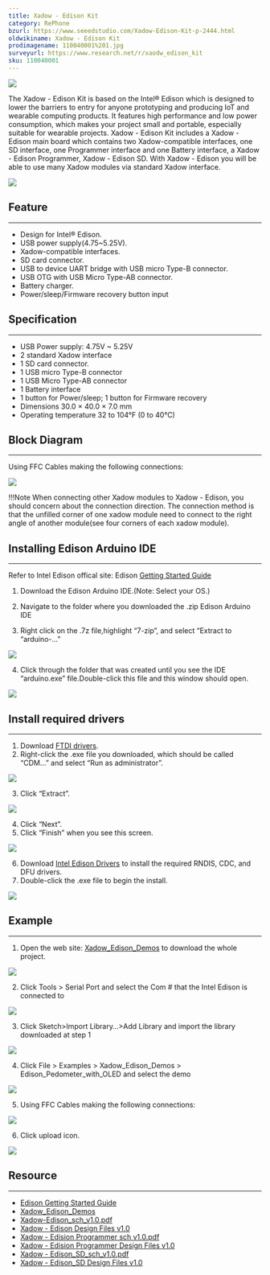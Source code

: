 ```yaml
---
title: Xadow - Edison Kit
category: RePhone
bzurl: https://www.seeedstudio.com/Xadow-Edison-Kit-p-2444.html
oldwikiname: Xadow - Edison Kit
prodimagename: 110040001%201.jpg
surveyurl: https://www.research.net/r/xaodw_edison_kit
sku: 110040001
---
```

![](https://github.com/SeeedDocument/Xadow_Edison_Kit/raw/master/img/110040001%201.jpg)

The Xadow - Edison Kit is based on the Intel® Edison which is designed to lower the barriers to entry for anyone prototyping and producing IoT and wearable computing products. It features high performance and low power consumption, which makes your project small and portable, especially suitable for wearable projects. Xadow - Edison Kit includes a Xadow - Edison main board which contains two Xadow-compatible interfaces, one SD interface, one Programmer interface and one Battery interface, a Xadow - Edison Programmer, Xadow - Edison SD. With Xadow - Edison you will be able to use many Xadow modules via standard Xadow interface.

[![](https://github.com/SeeedDocument/Seeed-WiKi/raw/master/docs/images/300px-Get_One_Now_Banner-ragular.png)](https://www.seeedstudio.com/Xadow-Edison-Kit-p-2444.html)

## Feature
---
- Design for Intel® Edison.
- USB power supply(4.75~5.25V).
- Xadow-compatible interfaces.
- SD card connector.
- USB to device UART bridge with USB micro Type-B connector.
- USB OTG with USB Micro Type-AB connector.
- Battery charger.
- Power/sleep/Firmware recovery button input

## Specification
---
- USB Power supply: 4.75V ~ 5.25V
- 2 standard Xadow interface
- 1 SD card connector.
- 1 USB micro Type-B connector
- 1 USB Micro Type-AB connector
- 1 Battery interface
- 1 button for Power/sleep; 1 button for Firmware recovery
- Dimensions 30.0 × 40.0 × 7.0 mm
- Operating temperature 32 to 104°F (0 to 40°C)


## Block Diagram
---
Using FFC Cables making the following connections:

![](https://github.com/SeeedDocument/Xadow_Edison_Kit/raw/master/img/Xadow-Edison_Connection.png)

!!!Note
    When connecting other Xadow modules to Xadow - Edison, you should concern about the connection direction. The connection method is that the unfilled corner of one xadow module need to connect to the right angle of another module(see four corners of each xadow module).

## Installing Edison Arduino IDE
---

Refer to Intel Edison offical site: Edison [Getting Started Guide](https://software.intel.com/en-us/get-started-edison-windows)

1. Download the Edison Arduino IDE.(Note: Select your OS.)

2. Navigate to the folder where you downloaded the .zip Edison Arduino IDE

3. Right click on the .7z file,highlight “7-zip”, and select “Extract to “arduino-…”

![](https://github.com/SeeedDocument/Xadow_Edison_Kit/raw/master/img/IndoorKit_Extract_7z.png)

4. Click through the folder that was created until you see the IDE “arduino.exe” file.Double-click this file and this window should open.

![](https://github.com/SeeedDocument/Xadow_Edison_Kit/raw/master/img/IndoorKit_ArduinoIDE.png)

## Install required drivers
---
1. Download [FTDI drivers](https://github.com/SeeedDocument/Xadow_Edison_Kit/raw/master/res/CDM%20v2.10.00%20WHQL%20Certified.exe).
2. Right-click the .exe file you downloaded, which should be called “CDM…” and select “Run as administrator”.

![](https://github.com/SeeedDocument/Xadow_Edison_Kit/raw/master/img/Edison_FTDI_Driver.jpg)

3. Click “Extract”.

![](https://github.com/SeeedDocument/Xadow_Edison_Kit/raw/master/img/Edison_FTDI_Driver_Install.jpg)

4. Click “Next”.
5. Click “Finish” when you see this screen.

![](https://github.com/SeeedDocument/Xadow_Edison_Kit/raw/master/img/Edison_FTDI_Driver_Install_ok.jpg)

6. Download [Intel Edison Drivers](https://downloadcenter.intel.com/product/83267) to install the required RNDIS, CDC, and DFU drivers.
7. Double-click the .exe file to begin the install.

![](https://github.com/SeeedDocument/Xadow_Edison_Kit/raw/master/img/Intel_Edison_Driver.jpg)

## Example
---
1. Open the web site: [Xadow_Edison_Demos](https://github.com/Seeed-Studio/Xadow_Edison_Demos) to download the whole project.

![](https://github.com/SeeedDocument/Xadow_Edison_Kit/raw/master/img/Github_Xadow_Edison_Demos.png)

2. Click Tools > Serial Port and select the Com # that the Intel Edison is connected to

![](https://github.com/SeeedDocument/Xadow_Edison_Kit/raw/master/img/Import_Indoor_Kit_Demo.png)

3. Click Sketch>Import Library…>Add Library and import the library downloaded at step 1

![](https://github.com/SeeedDocument/Xadow_Edison_Kit/raw/master/img/Xadow-Edison_Add_Library.png)

4. Click File > Examples > Xadow_Edison_Demos > Edison_Pedometer_with_OLED and select the demo

![](https://github.com/SeeedDocument/Xadow_Edison_Kit/raw/master/img/Xadow-Edison_Select_Pedometer_Demo.png)

5. Using FFC Cables making the following connections:

![](https://github.com/SeeedDocument/Xadow_Edison_Kit/raw/master/img/Xadow-Edison_Pedometer.jpg)

6. Click upload icon.

![](https://github.com/SeeedDocument/Xadow_Edison_Kit/raw/master/img/Xadow-Edison_upload.png)

## Resource
---
- [Edison Getting Started Guide](https://software.intel.com/en-us/get-started-edison-windows)
- [Xadow_Edison_Demos](https://github.com/Seeed-Studio/Xadow_Edison_Demos)
- [Xadow-Edison_sch_v1.0.pdf](https://github.com/SeeedDocument/Xadow_Edison_Kit/raw/master/res/Xadow-Edison_sch_v1.0.pdf)
- [Xadow - Edison Design Files v1.0](https://github.com/SeeedDocument/Xadow_Edison_Kit/raw/master/res/Xadow-Edison_v1.0_sch%26pcb.zip)
- [Xadow - Edision Programmer sch v1.0.pdf](https://github.com/SeeedDocument/Xadow_Edison_Kit/raw/master/res/Xadow_-_Edision_Programmer_sch_v1.0.pdf)
- [Xadow - Edision Programmer Design Files v1.0](https://github.com/SeeedDocument/Xadow_Edison_Kit/raw/master/res/Xadow_-_Edision_Programmer_v1.0_sch%26pcb.zip)
- [Xadow - Edison_SD_sch_v1.0.pdf](https://github.com/SeeedDocument/Xadow_Edison_Kit/raw/master/res/Xadow_-_Edison_SD_sch_v1.0.pdf)
- [Xadow - Edison_SD Design Files v1.0](https://github.com/SeeedDocument/Xadow_Edison_Kit/raw/master/res/Xadow_-_Edison_SD_v1.0_sch%26pcb.zip)
